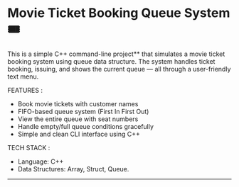 # Movie Ticket Booking Queue System 🎟️

This is a simple C++ command-line project** that simulates a movie ticket booking system using queue data structure. The system handles ticket booking, issuing, and shows the current queue — all through a user-friendly text menu.

FEATURES :

- Book movie tickets with customer names  
- FIFO-based queue system (First In First Out)  
- View the entire queue with seat numbers  
- Handle empty/full queue conditions gracefully  
- Simple and clean CLI interface using C++  

 TECH STACK :

- Language: C++
- Data Structures: Array, Struct, Queue.

---

